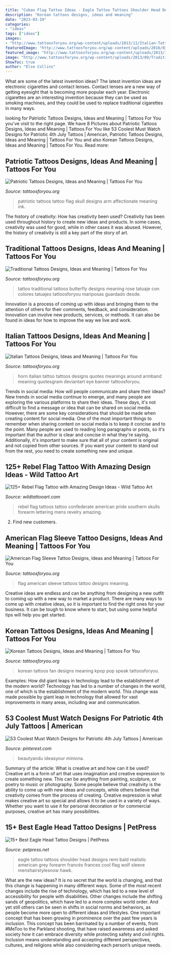 ```yaml
---
title: "Cuban Flag Tattoo Ideas - Eagle Tattoo Tattoos Shoulder Head Designs Remi Bald Realistic American Grey Forearm Francés Frances Cool Flag Wolf Sleeve Menshairstylesnow Hawk"
description: "Korean tattoos designs, ideas and meaning"
date: "2023-03-19"
categories:
- "ideas"
tags: ["ideas"]
images:
- "http://www.tattoosforyou.org/wp-content/uploads/2013/11/Italian-Tattoos-For-Men-768x1024.jpg"
featuredImage: "http://www.tattoosforyou.org/wp-content/uploads/2016/03/Korean-Tattoos-Pictures.jpg"
featured_image: "http://www.tattoosforyou.org/wp-content/uploads/2013/11/Italian-Tattoos-For-Men-768x1024.jpg"
image: "http://www.tattoosforyou.org/wp-content/uploads/2013/09/Traditional-Butterfly-Tattoo-768x1024.jpg"
ShowToc: true
author: "Else Collins"
---
```



What are some of the latest invention ideas?
The latest invention ideas are electronic cigarettes and contact lenses. Contact lenses are a new way of getting eyesight that is becoming more popular each year. Electronic cigarettes are an interesting invention because they can be used as smoking machines, and they could be used to replace traditional cigarettes in many ways.

	

		
looking for Patriotic Tattoos Designs, Ideas and Meaning | Tattoos For You you've visit to the right page. We have 8 Pictures about Patriotic Tattoos Designs, Ideas and Meaning | Tattoos For You like 53 Coolest Must Watch Designs for Patriotic 4th July Tattoos | American, Patriotic Tattoos Designs, Ideas and Meaning | Tattoos For You and also Korean Tattoos Designs, Ideas and Meaning | Tattoos For You. Read more:
		
    
## Patriotic Tattoos Designs, Ideas And Meaning | Tattoos For You

<img loading=lazy src="https://www.tattoosforyou.org/wp-content/uploads/2013/11/Patriotic-Tattoos-For-Men.jpg" onerror="this.onerror=null;this.src='https://tse4.mm.bing.net/th?id=OIP.pu-UJqqFex6yfJA9VIEQVQHaJ4&amp;pid=15.1';" alt="Patriotic Tattoos Designs, Ideas and Meaning | Tattoos For You">

_Source: tattoosforyou.org_

>patriotic tattoos tattoo flag skull designs arm affectionate meaning ink. 

	

The history of creativity: How has creativity been used?
Creativity has been used throughout history to create new ideas and products. In some cases, creativity was used for good, while in other cases it was abused. However, the history of creativity is still a key part of the story of art.

    
## Traditional Tattoos Designs, Ideas And Meaning | Tattoos For You

<img loading=lazy src="http://www.tattoosforyou.org/wp-content/uploads/2013/09/Traditional-Butterfly-Tattoo-768x1024.jpg" onerror="this.onerror=null;this.src='https://tse1.mm.bing.net/th?id=OIP.bjuWF6rg0cO4xanBEdQa-AHaJ4&amp;pid=15.1';" alt="Traditional Tattoos Designs, Ideas and Meaning | Tattoos For You">

_Source: tattoosforyou.org_

>tattoo traditional tattoos butterfly designs meaning rose tatuaje con colores tatuajes tattoosforyou mariposas guardado desde. 

	

Innovation is a process of coming up with ideas and bringing them to the attention of others for their comments, feedback, and consideration. Innovation can involve new products, services, or methods. It can also be found in ideas for how to improve the way we live and work.

    
## Italian Tattoos Designs, Ideas And Meaning | Tattoos For You

<img loading=lazy src="http://www.tattoosforyou.org/wp-content/uploads/2013/11/Italian-Tattoos-For-Men-768x1024.jpg" onerror="this.onerror=null;this.src='https://tse2.mm.bing.net/th?id=OIP.Loox8HW_BT0xjBXQQnzuagHaJ4&amp;pid=15.1';" alt="Italian Tattoos Designs, Ideas and Meaning | Tattoos For You">

_Source: tattoosforyou.org_

>horn italian tattoo tattoos designs quotes meanings around armband meaning quotesgram deviantart eye banner tattoosforyou. 

	

Trends in social media: How will people communicate and share their ideas?
New trends in social media continue to emerge, and many people are exploring the various platforms to share their ideas. These days, it's not difficult to find a message or idea that can be shared on social media. However, there are some key considerations that should be made when creating content for social media. 
One of the most important things to remember when sharing content on social media is to keep it concise and to the point. Many people are used to reading long paragraphs or posts, so it's important that the author is clear and concise in what they're saying. Additionally, it's important to make sure that all of your content is original and not copied from other sources. If you want your content to stand out from the rest, you need to create something new and unique.

    
## 125+ Rebel Flag Tattoo With Amazing Design Ideas - Wild Tattoo Art

<img loading=lazy src="https://www.wildtattooart.com/wp-content/uploads/2019/05/rebel-flag-tattoos-27.jpg" onerror="this.onerror=null;this.src='https://tse2.mm.bing.net/th?id=OIP.CVMKrSuvdAJ_rtrjCvDsbAHaHa&amp;pid=15.1';" alt="125+ Rebel Flag Tattoo with Amazing Design Ideas - Wild Tattoo Art">

_Source: wildtattooart.com_

>rebel flag tattoos tattoo confederate american pride southern skulls forearm lettering mens revelry amazing. 

	

2. Find new customers.

    
## American Flag Sleeve Tattoo Designs, Ideas And Meaning | Tattoos For You

<img loading=lazy src="https://www.tattoosforyou.org/wp-content/uploads/2017/05/Black-American-Flag-Sleeve-Tattoos.jpg" onerror="this.onerror=null;this.src='https://tse3.mm.bing.net/th?id=OIP.3Ljlwb4Xj0kX0dXnD9o7gwHaK2&amp;pid=15.1';" alt="American Flag Sleeve Tattoo Designs, Ideas and Meaning | Tattoos For You">

_Source: tattoosforyou.org_

>flag american sleeve tattoos tattoo designs meaning. 

	

Creative ideas are endless and can be anything from designing a new outfit to coming up with a new way to market a product. There are many ways to come up with creative ideas, so it is important to find the right ones for your business. It can be tough to know where to start, but using some helpful tips will help you get started.

    
## Korean Tattoos Designs, Ideas And Meaning | Tattoos For You

<img loading=lazy src="http://www.tattoosforyou.org/wp-content/uploads/2016/03/Korean-Tattoos-Pictures.jpg" onerror="this.onerror=null;this.src='https://tse4.mm.bing.net/th?id=OIP.0gaT3hs38ASYwFIljFPlGAHaFj&amp;pid=15.1';" alt="Korean Tattoos Designs, Ideas and Meaning | Tattoos For You">

_Source: tattoosforyou.org_

>korean tattoos fan designs meaning kpop pop speak tattoosforyou. 

	

Examples: How did giant leaps in technology lead to the establishment of the modern world?
Technology has led to a number of changes in the world, one of which is the establishment of the modern world. This change was made possible by giant leap in technology that allowed for vast improvements in many areas, including war and communication.

    
## 53 Coolest Must Watch Designs For Patriotic 4th July Tattoos | American

<img loading=lazy src="https://i.pinimg.com/736x/98/62/56/986256d5dd84a0e4940d52493a39b10e.jpg" onerror="this.onerror=null;this.src='https://tse1.mm.bing.net/th?id=OIP.1n-TRqoXsMQNYrJCBadxwQHaHa&amp;pid=15.1';" alt="53 Coolest Must Watch Designs for Patriotic 4th July Tattoos | American">

_Source: pinterest.com_

>beautyandu ideasyour miniona. 

	

Summary of the article: What is creative art and how can it be used?
Creative art is a form of art that uses imagination and creative expression to create something new. This can be anything from painting, sculpture, or poetry to music or photography. Some people believe that creativity is the ability to come up with new ideas and concepts, while others believe that creativity comes from the process of creating. Creative expression is what makes creative art so special and allows it to be used in a variety of ways. Whether you want to use it for personal decoration or for commercial purposes, creative art has many possibilities.

    
## 15+ Best Eagle Head Tattoo Designs | PetPress

<img loading=lazy src="https://cdn.petpress.net/wp-content/uploads/2020/06/11213659/eagle-head-tattoo-art-idea.jpg" onerror="this.onerror=null;this.src='https://tse3.mm.bing.net/th?id=OIP.ejc6bGvLbLYrUtatryZKTgHaHa&amp;pid=15.1';" alt="15+ Best Eagle Head Tattoo Designs | PetPress">

_Source: petpress.net_

>eagle tattoo tattoos shoulder head designs remi bald realistic american grey forearm francés frances cool flag wolf sleeve menshairstylesnow hawk. 

	

What are the new ideas?
It is no secret that the world is changing, and that this change is happening in many different ways. Some of the most recent changes include the rise of technology, which has led to a new level of accessibility for people with disabilities. Other changes include the shifting sands of geopolitics, which have led to a more complex world order. And yet still others can be seen in shifts in social norms and behaviors, as people become more open to different ideas and lifestyles.
One important concept that has been growing in prominence over the past few years is inclusion. This concept has been barrinated by a number of events, from #MeToo to the Parkland shooting, that have raised awareness and asked society how it can embrace diversity while protecting safety and civil rights. Inclusion means understanding and accepting different perspectives, cultures, and religions while also considering each person’s unique needs.

